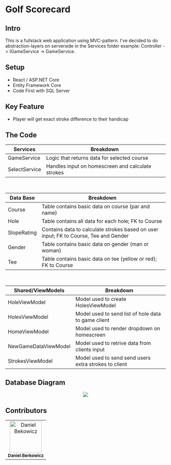# Golf Scorecard
## Intro
This is a fullstack web application using MVC-pattern.
I've decided to do abstraction-layers on serverside in the Services folder example: 
Controller -> IGameService -> GameService.

<div align="center">

</div>


## Setup
 - React / ASP.NET Core
 - Entity Framework Core
 - Code First with SQL Server

## Key Feature
- Player will get exact stroke difference to their handicap

## The Code
|**Services**|**Breakdown**|
|-|-|
|GameService|Logic that returns data for selected course|
|SelectService|Handles input on homescreen and calculate strokes|
<br>

|**Data Base**|**Breakdown**|
|-|-|
|Course|Table contains basic data on course (par and name)|
|Hole|Table contains all data for each hole; FK to Course|
|SlopeRating| Contains data to calculate strokes based on user input; FK to Course, Tee and Gender|
|Gender|Table contains basic data on gender (man or woman)|
|Tee|Table contains basic data on tee (yellow or red); FK to Course|
<br>


|**Shared/ViewModels**|**Breakdown**|
|-|-|
|HoleViewModel|Model used to create HolesViewModel|
|HolesViewModel|Model used to send list of hole data to game client |
|HomeViewModel|Model used to render dropdown on homescreen|
|NewGameDataViewModel|Model used to retrive data from clients input|
|StrokesViewModel|Model used to send send users extra strokes to client|

## Database Diagram
<div align="center">
 <img src="https://github-production-user-asset-6210df.s3.amazonaws.com/112638774/331634253-17a7bef0-75c3-423e-a91d-692ed0140d65.png?X-Amz-Algorithm=AWS4-HMAC-SHA256&X-Amz-Credential=AKIAVCODYLSA53PQK4ZA%2F20240517%2Fus-east-1%2Fs3%2Faws4_request&X-Amz-Date=20240517T144150Z&X-Amz-Expires=300&X-Amz-Signature=1396979be595f8035b85268b6309ca9d90da50b9e809fa438220f301f3cb2338&X-Amz-SignedHeaders=host&actor_id=112638774&key_id=0&repo_id=790170004" />
</div>

## Contributors

<table>
  <tr>
    <td align="center"><a href="https://github.com/berkowicz"><img src="https://avatars.githubusercontent.com/u/112638774?v=4" width="100px;" alt="Daniel Bekowicz"/><br /><sub><b>Daniel Berkowicz</b></sub></a><br /></td>
    </tr>
</table>
